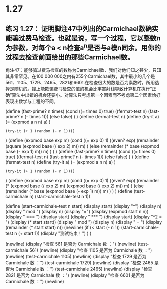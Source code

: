 # 1.27

## 练习 1.27： 证明脚注47中列出的Carmichael数确实能骗过费马检查。也就是说，写一个过程，它以整数n为参数，对每个a < n检查a<sup>n</sup>是否与a模n同余。用你的过程去检查前面给出的那些Carmichael数。

角注47：能够骗过费马检查的数称为Carmichael数，我们对他们知之甚少，只知其非常罕见。在100 000 000之内有255个Carmichael数，其中最小的几个是561、1105、1729、2465、2821和6601.在检查很大的数是否为素数时，所用选择是随机的。撞上能欺骗费马检查的值的机会比宇宙射线导致计算机在执行“正确”算法中出错的机会还要小。对算法只考虑第一个因素而不考虑第二个因素恰好表现出数学与工程的不同。

<link rel="stylesheet" type="text/css" href="../../coding-js/deps/codemirror/lib/codemirror.css" />
<link rel="stylesheet" type="text/css" href="../../coding-js/coding.css" />
<link rel="stylesheet" type="text/css" href="../../coding-js/base.css" />

<script src="../../coding-js/deps/codemirror/lib/codemirror.js"></script>
<script src="../../coding-js/deps/jquery.min.js"></script>
<script src="../../coding-js/coding.js"> </script>

<script src="../../coding-js/deps/codemirror/mode/scheme/scheme.js"></script>

<script>
  c = new CodingJS('../../coding-js/');
</script>

<div id="scheme-1">
(define (fast-prime? n times)
    (cond ((= times 0) true)
        ((fermat-test n) (fast-prime? n (- times 1)))
        (else false)
    )
)
(define (fermat-test n)
    (define (try-it a)
        (= (expmod a n n) a)
    )

    (try-it (+ 1 (random (- n 1))))
)
(define (expmod base exp m)
    (cond ((= exp 0) 1)
        ((even? exp)
            (remainder (square (expmod base (/ exp 2) m))
            m)
        )
        (else
            (remainder (* base (expmod base (- exp 1) m))
            m)
        )
    )
)
(define (fast-prime? n times)
    (cond ((= times 0) true)
        ((fermat-test n) (fast-prime? n (- times 1)))
        (else false)
    )
)
(define (fermat-test n)
    (define (try-it a)
        (= (expmod a n n) a)
    )

    (try-it (+ 1 (random (- n 1))))
)
(define (expmod base exp m)
    (cond ((= exp 0) 1)
        ((even? exp)
            (remainder (* (expmod base (/ exp 2) m) (expmod base (/ exp 2) m))
            m)
        )
        (else
            (remainder (* base (expmod base (- exp 1) m))
            m)
        )
    )
)
(define (test-carmichale n)
    (start-carmichale-test n 1))

(define (start-carmichale-test n start)
    (display start)
    (display "^")
    (display n)
    (display " mod ")
    (display n)
    (display "=")
    (display (expmod start n n))
    (display " === ")
    (display start)
    (display " *** ")
    (display start)
    (display "^2 = ")
    (display (* start start))
    (display " mod ")
    (display n)
    (display " = ")
    (display (remainder (* start start) n))
    (newline)
    (if (< start (- n 1))
        (start-carmichale-test n (+ start 1))
        (display "测试结束！")
    )
)

(newline)
(display "检查 561 是否为 Carmichale 数 ：")
(newline)
(test-carmichale 561)
(newline)
(display "检查 1105 是否为 Carmichale 数 ：")
(newline)
(test-carmichale 1105)
(newline)
(display "检查 1729 是否为 Carmichale 数 ：")
(test-carmichale 1729)
(newline)
(display "检查 2465 是否为 Carmichale 数 ：")
(test-carmichale 2465)
(newline)
(display "检查 2821 是否为 Carmichale 数 ：")
(newline)
(display "检查 6601 是否为 Carmichale 数 ：")
(newline)
</div>


<script>
  c.prompt("scheme-1");
</script>
